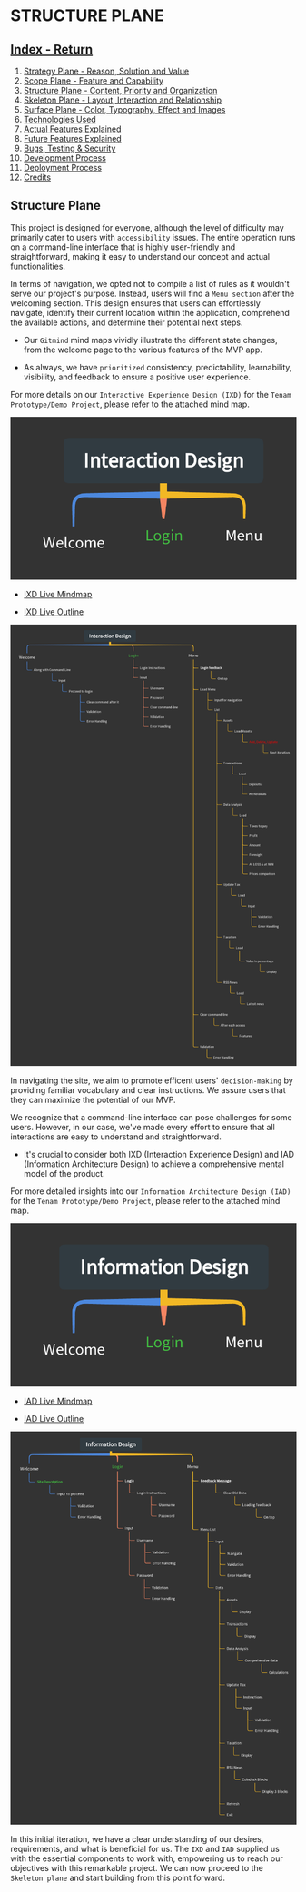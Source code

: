 # STRUCTURE PLANE

## [Index - Return](https://github.com/plexoio/tenam/blob/main/README.md)

1. [Strategy Plane - Reason, Solution and Value](https://github.com/plexoio/tenam/blob/main/documentation/assets/readme/strategy.md)
2. [Scope Plane - Feature and Capability](https://github.com/plexoio/tenam/blob/main/documentation/assets/readme/scope.md)
3. [Structure Plane - Content, Priority and Organization](https://github.com/plexoio/tenam/blob/main/documentation/assets/readme/structure.md)
4. [Skeleton Plane - Layout, Interaction and Relationship](https://github.com/plexoio/tenam/blob/main/documentation/assets/readme/skeleton.md)
5. [Surface Plane - Color, Typography, Effect and Images](https://github.com/plexoio/tenam/blob/main/documentation/assets/readme/surface.md)
6. [Technologies Used](https://github.com/plexoio/tenam/blob/main/documentation/assets/readme/technologies.md)
7. [Actual Features Explained](https://github.com/plexoio/tenam/blob/main/documentation/assets/readme/actual_features.md)
8. [Future Features Explained](https://github.com/plexoio/tenam/blob/main/documentation/assets/readme/future_features.md)
9. [Bugs, Testing & Security](https://github.com/plexoio/tenam/blob/main/documentation/assets/readme/bugs_testing.md)
10. [Development Process](https://github.com/plexoio/tenam/blob/main/documentation/assets/readme/development.md)
11. [Deployment Process](https://github.com/plexoio/tenam/blob/main/documentation/assets/readme/deployment.md)
12. [Credits](https://github.com/plexoio/tenam/blob/main/documentation/assets/readme/credits.md)

## Structure Plane <a name="structure-plane"></a>

This project is designed for everyone, although the level of difficulty may primarily cater to users with `accessibility` issues. The entire operation runs on a command-line interface that is highly user-friendly and straightforward, making it easy to understand our concept and actual functionalities.

In terms of navigation, we opted not to compile a list of rules as it wouldn't serve our project's purpose. Instead, users will find a `Menu section` after the welcoming section. This design ensures that users can effortlessly navigate, identify their current location within the application, comprehend the available actions, and determine their potential next steps.

- Our `Gitmind` mind maps vividly illustrate the different state changes, from the welcome page to the various features of the MVP app.

- As always, we have `prioritized` consistency, predictability, learnability, visibility, and feedback to ensure a positive user experience.

For more details on our `Interactive Experience Design (IXD)` for the `Tenam Prototype/Demo Project`, please refer to the attached mind map.

![IXD Mindmap Initial](https://github.com/plexoio/tenam/blob/main/documentation/assets/img/initial-IXD.png)

- [IXD Live Mindmap](https://gitmind.com/app/docs/m1k5arpj)

- [IXD Live Outline](https://gitmind.com/app/docs/m1k5arpj?view=outline)

![IXD Mindmap](https://github.com/plexoio/tenam/blob/main/documentation/assets/img/IXD.png)

In navigating the site, we aim to promote efficent users' `decision-making` by providing familiar vocabulary and clear instructions. We assure users that they can maximize the potential of our MVP.

We recognize that a command-line interface can pose challenges for some users. However, in our case, we've made every effort to ensure that all interactions are easy to understand and straightforward.

- It's crucial to consider both IXD (Interaction Experience Design) and IAD (Information Architecture Design) to achieve a comprehensive mental model of the product.

For more detailed insights into our `Information Architecture Design (IAD)` for the `Tenam Prototype/Demo Project`, please refer to the attached mind map.

![IAD Mindmap Initial](https://github.com/plexoio/tenam/blob/main/documentation/assets/img/initial-IAD.png)

- [IAD Live Mindmap](https://gitmind.com/app/docs/me6xknis)

- [IAD Live Outline](https://gitmind.com/app/docs/me6xknis?view=outline)
  
![IAD Mindmap](https://github.com/plexoio/tenam/blob/main/documentation/assets/img/IAD.png)

In this initial iteration, we have a clear understanding of our desires, requirements, and what is beneficial for us. The `IXD` and `IAD` supplied us with the essential components to work with, empowering us to reach our objectives with this remarkable project. We can now proceed to the `Skeleton plane` and start building from this point forward.
